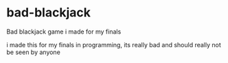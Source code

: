 # bad-blackjack
Bad blackjack game i made for my finals

i made this for my finals in programming, its really bad and should really not be seen by anyone
